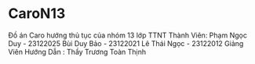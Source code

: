 # CaroN13
Đồ án Caro hướng thủ tục của nhóm 13 lớp TTNT
Thành Viên:
Phạm Ngọc Duy - 23122025
Bùi Duy Bảo   - 23122021
Lê Thái Ngọc  - 23122012
Giảng Viên Hướng Dẫn : Thầy Trương Toàn Thịnh
